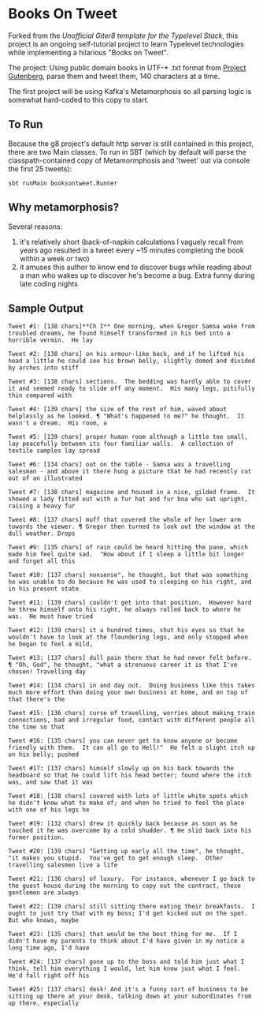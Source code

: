 Books On Tweet
==============

Forked from the *Unofficial Giter8 template for the Typelevel Stack*, this project is an ongoing self-tutorial project to learn Typelevel technologies while implementing a hilarious "Books on Tweet".

The project: Using public domain books in UTF-* .txt format from [Project Gutenberg](http://www.gutenberg.org/), parse them and tweet them, 140 characters at a time. 

The first project will be using Kafka's Metamorphosis so all parsing logic is somewhat hard-coded to this copy to start.

To Run
------

Because the g8 project's default http server is still contained in this project, there are two Main classes. To run in SBT (which by default will parse the classpath-contained copy of Metamormphosis and 'tweet' out via console the first 25 tweets):

    sbt runMain booksontweet.Runner

Why metamorphosis?
------------------

Several reasons:
1. it's relatively short (back-of-napkin calculations I vaguely recall from years ago resulted in a tweet every ~15 minutes completing the book within a week or two)
2. it amuses this author to know end to discover bugs while reading about a man who wakes up to discover he's become a bug. Extra funny during late coding nights

Sample Output
-------------

~~~
Tweet #1: [138 chars]**Ch I** One morning, when Gregor Samsa woke from troubled dreams, he found himself transformed in his bed into a horrible vermin.  He lay

Tweet #2: [138 chars] on his armour-like back, and if he lifted his head a little he could see his brown belly, slightly domed and divided by arches into stiff

Tweet #3: [138 chars] sections.  The bedding was hardly able to cover it and seemed ready to slide off any moment.  His many legs, pitifully thin compared with

Tweet #4: [139 chars] the size of the rest of him, waved about helplessly as he looked. ¶ "What's happened to me?" he thought.  It wasn't a dream.  His room, a

Tweet #5: [139 chars] proper human room although a little too small, lay peacefully between its four familiar walls.  A collection of textile samples lay spread

Tweet #6: [134 chars] out on the table - Samsa was a travelling salesman - and above it there hung a picture that he had recently cut out of an illustrated

Tweet #7: [138 chars] magazine and housed in a nice, gilded frame.  It showed a lady fitted out with a fur hat and fur boa who sat upright, raising a heavy fur

Tweet #8: [137 chars] muff that covered the whole of her lower arm towards the viewer. ¶ Gregor then turned to look out the window at the dull weather. Drops

Tweet #9: [135 chars] of rain could be heard hitting the pane, which made him feel quite sad.  "How about if I sleep a little bit longer and forget all this

Tweet #10: [137 chars] nonsense", he thought, but that was something he was unable to do because he was used to sleeping on his right, and in his present state

Tweet #11: [139 chars] couldn't get into that position.  However hard he threw himself onto his right, he always rolled back to where he was.  He must have tried

Tweet #12: [139 chars] it a hundred times, shut his eyes so that he wouldn't have to look at the floundering legs, and only stopped when he began to feel a mild,

Tweet #13: [137 chars] dull pain there that he had never felt before. ¶ "Oh, God", he thought, "what a strenuous career it is that I've chosen! Travelling day

Tweet #14: [134 chars] in and day out.  Doing business like this takes much more effort than doing your own business at home, and on top of that there's the

Tweet #15: [136 chars] curse of travelling, worries about making train connections, bad and irregular food, contact with different people all the time so that

Tweet #16: [135 chars] you can never get to know anyone or become friendly with them.  It can all go to Hell!"  He felt a slight itch up on his belly; pushed

Tweet #17: [137 chars] himself slowly up on his back towards the headboard so that he could lift his head better; found where the itch was, and saw that it was

Tweet #18: [138 chars] covered with lots of little white spots which he didn't know what to make of; and when he tried to feel the place with one of his legs he

Tweet #19: [132 chars] drew it quickly back because as soon as he touched it he was overcome by a cold shudder. ¶ He slid back into his former position. 

Tweet #20: [139 chars] "Getting up early all the time", he thought, "it makes you stupid.  You've got to get enough sleep.  Other travelling salesmen live a life

Tweet #21: [136 chars] of luxury.  For instance, whenever I go back to the guest house during the morning to copy out the contract, these gentlemen are always

Tweet #22: [139 chars] still sitting there eating their breakfasts.  I ought to just try that with my boss; I'd get kicked out on the spot.  But who knows, maybe

Tweet #23: [135 chars] that would be the best thing for me.  If I didn't have my parents to think about I'd have given in my notice a long time ago, I'd have

Tweet #24: [137 chars] gone up to the boss and told him just what I think, tell him everything I would, let him know just what I feel.  He'd fall right off his

Tweet #25: [137 chars] desk! And it's a funny sort of business to be sitting up there at your desk, talking down at your subordinates from up there, especially

~~~
